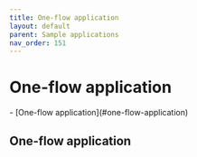 ```yaml
---
title: One-flow application
layout: default
parent: Sample applications
nav_order: 151
---
```


<h1>One-flow application</h1>
- [One-flow application](#one-flow-application)

## One-flow application